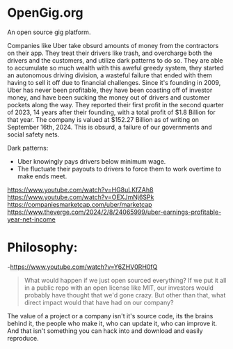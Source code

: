 # OpenGig.org
An open source gig platform.

Companies like Uber take obsurd amounts of money from the contractors on their app. They treat their drivers like trash, and overcharge both the drivers and the customers, and utilize dark patterns to do so. They are able to accumulate so much wealth with this aweful greedy system, they started an autonomous driving division, a wasteful failure that ended with them having to sell it off due to financial challenges. Since it's founding in 2009, Uber has never been profitable, they have been coasting off of investor money, and have been sucking the money out of drivers and customer pockets along the way. They reported their first profit in the second quarter of 2023, 14 years after their founding, with a total profit of $1.8 Billion for that year. The company is valued at $152.27 Billion as of writing on September 16th, 2024. This is obsurd, a failure of our governments and social safety nets.

Dark patterns:
- Uber knowingly pays drivers below minimum wage.
- The fluctuate their payouts to drivers to force them to work overtime to make ends meet.

https://www.youtube.com/watch?v=HG8uLKfZAh8
https://www.youtube.com/watch?v=OEXJmNj6SPk
https://companiesmarketcap.com/uber/marketcap
https://www.theverge.com/2024/2/8/24065999/uber-earnings-profitable-year-net-income



# Philosophy:

-https://www.youtube.com/watch?v=Y6ZHV0RH0fQ 
> What would happen if we just open sourced everything? If we put it all in a public repo with an open license like MIT, our investors would probably have thought that we'd gone crazy. But other than that, what direct impact would that have had on our company?

The value of a project or a company isn't it's source code, its the brains behind it, the people who make it, who can update it, who can improve it. And that isn't something you can hack into and download and easily reproduce.

